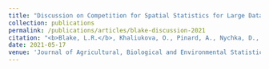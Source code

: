 ```yaml
---
title: "Discussion on Competition for Spatial Statistics for Large Datasets"
collection: publications
permalink: /publications/articles/blake-discussion-2021
citation: "<b>Blake, L.R.</b>, Khaliukova, O., Pinard, A., Nychka, D., Hammerling, D.M., Bandyopadhyay, S.: <i>&quot;Discussion on Competition for Spatial Statistics for Large Datasets&quot;</i>, Journal of Agricultural, Biological and Environmental Statistics, DOI: <a href='https://doi.org/10.1007/s13253-021-00460-4'>https://doi.org/10.1007/s13253-021-00460-4</a>, 2021."
date: 2021-05-17
venue: 'Journal of Agricultural, Biological and Environmental Statistics'
---
```

